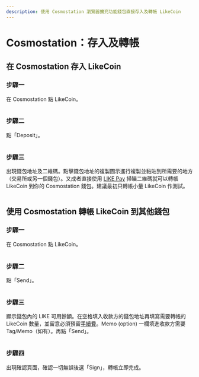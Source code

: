 ```yaml
---
description: 使用 Cosmostation 瀏覽器擴充功能錢包直接存入及轉帳 LikeCoin
---
```


# Cosmostation：存入及轉帳

## 在 Cosmostation 存入 LikeCoin  <a href="#deposit-your-likecoin-to-cosmostation" id="deposit-your-likecoin-to-cosmostation"></a>

### 步驟一

在 Cosmostation 點 LikeCoin。

<figure><img src="../../../.gitbook/assets/Comostation Deposit 1.png" alt=""><figcaption></figcaption></figure>

### 步驟二

點「Deposit」。

<figure><img src="../../../.gitbook/assets/Comostation Deposit 2.png" alt=""><figcaption></figcaption></figure>

### 步驟三

出現錢包地址及二維碼。點擊錢包地址的複製圖示進行複製並黏貼到所需要的地方（交易所或另一個錢包）。又成者直接使用 [LIKE Pay](../like-pay.md) 掃瞄二維碼就可以轉帳 LikeCoin 到你的 Cosmostation 錢包。建議最初只轉帳小量 LikeCoin 作測試。

<figure><img src="../../../.gitbook/assets/Comostation Deposit 3.png" alt=""><figcaption></figcaption></figure>

## 使用 Cosmostation 轉帳 LikeCoin 到其他錢包 <a href="#send-likecoin-from-cosmostation-to-another-wallet" id="send-likecoin-from-cosmostation-to-another-wallet"></a>

### 步驟一

在 Cosmostation 點 LikeCoin。

<figure><img src="../../../.gitbook/assets/Comostation Deposit 1.png" alt=""><figcaption></figcaption></figure>

### 步驟二

點「Send」。

<figure><img src="../../../.gitbook/assets/Comostation Send 1.png" alt=""><figcaption></figcaption></figure>

### 步驟三

顯示錢包內的 LIKE 可用餘額。在空格填入收款方的錢包地址再填寫需要轉帳的 LikeCoin 數量，並留意必須預留[手續費](../transaction-fee.md)。Memo (option) 一欄填進收款方需要 Tag/Memo（如有）。再點「Send」。

<figure><img src="../../../.gitbook/assets/Comostation Send 2.png" alt=""><figcaption></figcaption></figure>

### 步驟四

出現確認頁面，確認一切無誤後選「Sign」，轉帳立即完成。

<figure><img src="../../../.gitbook/assets/Comostation Send 3.png" alt=""><figcaption></figcaption></figure>
